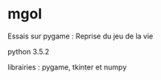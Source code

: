 # mgol
Essais sur pygame : Reprise du jeu de la vie

python 3.5.2

librairies : pygame, tkinter et numpy
